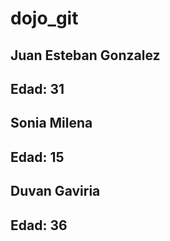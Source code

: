 # dojo_git

## Juan Esteban Gonzalez
## Edad: 31

## Sonia Milena
## Edad: 15

## Duvan Gaviria
## Edad: 36